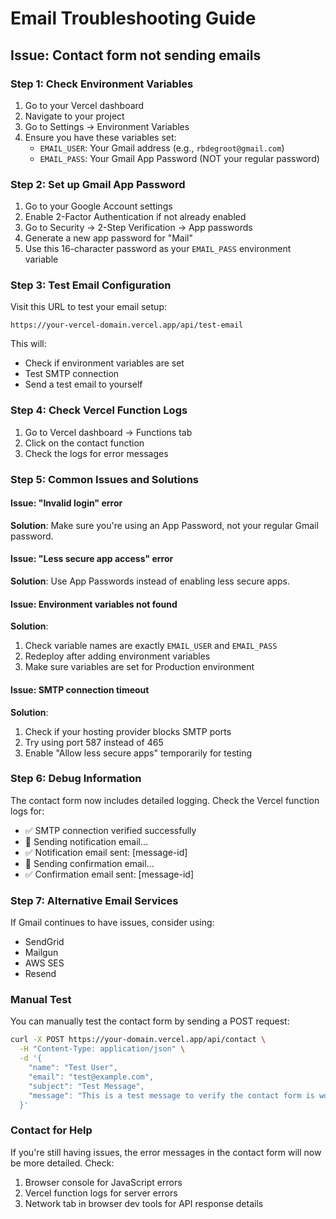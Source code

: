 # Email Troubleshooting Guide

## Issue: Contact form not sending emails

### Step 1: Check Environment Variables

1. Go to your Vercel dashboard
2. Navigate to your project
3. Go to Settings → Environment Variables
4. Ensure you have these variables set:
   - `EMAIL_USER`: Your Gmail address (e.g., `rbdegroot@gmail.com`)
   - `EMAIL_PASS`: Your Gmail App Password (NOT your regular password)

### Step 2: Set up Gmail App Password

1. Go to your Google Account settings
2. Enable 2-Factor Authentication if not already enabled
3. Go to Security → 2-Step Verification → App passwords
4. Generate a new app password for "Mail"
5. Use this 16-character password as your `EMAIL_PASS` environment variable

### Step 3: Test Email Configuration

Visit this URL to test your email setup:
```
https://your-vercel-domain.vercel.app/api/test-email
```

This will:
- Check if environment variables are set
- Test SMTP connection
- Send a test email to yourself

### Step 4: Check Vercel Function Logs

1. Go to Vercel dashboard → Functions tab
2. Click on the contact function
3. Check the logs for error messages

### Step 5: Common Issues and Solutions

#### Issue: "Invalid login" error
**Solution**: Make sure you're using an App Password, not your regular Gmail password.

#### Issue: "Less secure app access" error
**Solution**: Use App Passwords instead of enabling less secure apps.

#### Issue: Environment variables not found
**Solution**: 
1. Check variable names are exactly `EMAIL_USER` and `EMAIL_PASS`
2. Redeploy after adding environment variables
3. Make sure variables are set for Production environment

#### Issue: SMTP connection timeout
**Solution**: 
1. Check if your hosting provider blocks SMTP ports
2. Try using port 587 instead of 465
3. Enable "Allow less secure apps" temporarily for testing

### Step 6: Debug Information

The contact form now includes detailed logging. Check the Vercel function logs for:
- ✅ SMTP connection verified successfully
- 📧 Sending notification email...
- ✅ Notification email sent: [message-id]
- 📧 Sending confirmation email...
- ✅ Confirmation email sent: [message-id]

### Step 7: Alternative Email Services

If Gmail continues to have issues, consider using:
- SendGrid
- Mailgun
- AWS SES
- Resend

### Manual Test

You can manually test the contact form by sending a POST request:

```bash
curl -X POST https://your-domain.vercel.app/api/contact \
  -H "Content-Type: application/json" \
  -d '{
    "name": "Test User",
    "email": "test@example.com",
    "subject": "Test Message",
    "message": "This is a test message to verify the contact form is working."
  }'
```

### Contact for Help

If you're still having issues, the error messages in the contact form will now be more detailed. Check:
1. Browser console for JavaScript errors
2. Vercel function logs for server errors
3. Network tab in browser dev tools for API response details